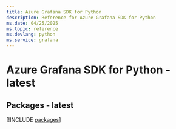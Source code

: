 ```yaml
---
title: Azure Grafana SDK for Python
description: Reference for Azure Grafana SDK for Python
ms.date: 04/25/2025
ms.topic: reference
ms.devlang: python
ms.service: grafana
---
```

# Azure Grafana SDK for Python - latest
## Packages - latest
[!INCLUDE [packages](grafana-index.md)]